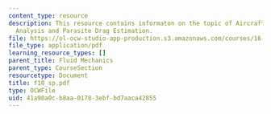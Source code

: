 ```yaml
---
content_type: resource
description: This resource contains informaton on the topic of Aircraft Performance
  Analysis and Parasite Drag Estimation.
file: https://ol-ocw-studio-app-production.s3.amazonaws.com/courses/16-01-unified-engineering-i-ii-iii-iv-fall-2005-spring-2006/41a90a0cb8aa01783ebfbd7aaca42855_f10_sp.pdf
file_type: application/pdf
learning_resource_types: []
parent_title: Fluid Mechanics
parent_type: CourseSection
resourcetype: Document
title: f10_sp.pdf
type: OCWFile
uid: 41a90a0c-b8aa-0178-3ebf-bd7aaca42855
---
```

